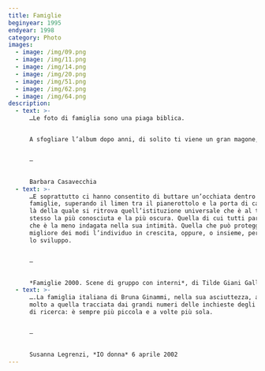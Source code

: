 ```yaml
---
title: Famiglie
beginyear: 1995
endyear: 1998
category: Photo
images:
  - image: /img/09.png
  - image: /img/11.png
  - image: /img/14.png
  - image: /img/20.png
  - image: /img/51.png
  - image: /img/62.png
  - image: /img/64.png
description:
  - text: >-
      …Le foto di famiglia sono una piaga biblica.


      A sfogliare l’album dopo anni, di solito ti viene un gran magone, o inorridisci per l’imbarazzo di capelli e girocolli tragicamente alla moda. Rivedi facce note, tavole imbandite di torte e candeline, alberi di natale, lauree, matrimoni, battesimi e vacanze.


      —


      Barbara Casavecchia
  - text: >-
      …E soprattutto ci hanno consentito di buttare un’occhiata dentro le
      famiglie, superando il limen tra il pianerottolo e la porta di casa, al di
      là della quale si ritrova quell’istituzione universale che è al tempo
      stesso la più conosciuta e la più oscura. Quella di cui tutti parlano, ma
      che è la meno indagata nella sua intimità. Quella che può proteggere nel
      migliore dei modi l’individuo in crescita, oppure, o insieme, perturbarne
      lo sviluppo.


      —


      *Famiglie 2000. Scene di gruppo con interni*, di Tilde Giani Gallino, Einaudi, Torino 2000.
  - text: >-
      ….La famiglia italiana di Bruna Ginammi, nella sua asciuttezza, assomiglia
      molto a quella tracciata dai grandi numeri delle inchieste degli istituti
      di ricerca: è sempre più piccola e a volte più sola.


      —


      Susanna Legrenzi, *IO donna* 6 aprile 2002
---
```

